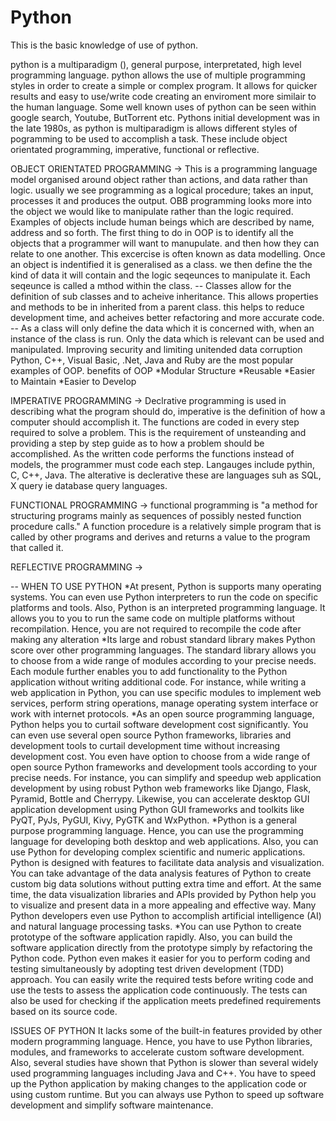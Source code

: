 # Python
This is the basic knowledge of use of python.

python is a multiparadigm (), general purpose, interpretated, high level programming language. python allows the use of multiple programming styles in order to create a simple or complex program. It allows for quicker results and easy to use/write code creating an enviroment more similair to the human language.
Some well known uses of python can be seen within google search, Youtube, ButTorrent etc.
Pythons initial development was in the late 1980s, as python is multiparadigm is allows different styles of pogramming to be used to accomplish a task. These include object orientated programming, imperative, functional or reflective.

OBJECT ORIENTATED PROGRAMMING -> This is a programming language model organised around object rather than actions, and data rather than logic. usually we see programming as a logical procedure; takes an input, processes it and produces the output. OBB programming looks more into the object we would like to manipulate rather than the logic required. Examples of objects include human beings which are described by name, address and so forth. The first thing to do in OOP is to identify all the objects that a programmer will want to manupulate. and then how they can relate to one another. This excercise is often known as data modelling. Once an object is indentified it is generalised as a class. we then define the the kind of data it will contain and the logic seqeunces to manipulate it. Each seqeunce is called a mthod within the class.
-- Classes allow for the definition of sub classes and to acheive inheritance. This allows properties and methods to be in inherited from a parent class. this helps to reduce development time, and acheives better refactoring and more accurate code.
-- As a class will only define the data which it is concerned with, when an instance of the class is run. Only the data which is relevant can be used and manipulated. Improving security and limiting unitended data corruption 
Python, C++, Visual Basic, .Net, Java and Ruby are the most popular examples of OOP.
benefits of OOP 
  *Modular Structure
  *Reusable 
  *Easier to Maintain
  *Easier to Develop 
  
  IMPERATIVE PROGRAMMING -> Declrative programming is used in describing what the program should do, imperative  is the definition of how a computer should accomplish it. The functions are coded in every step required to solve a problem. This is the requirement of unsteanding 
  and providing a step by step guide as to how a problem should be accomplished. As the written code performs the functions instead of models, the programmer must code each step. Langauges include pythin, C, C++, Java. The alterative is declerative these are languages suh as SQL, X query ie database query languages.
  
  FUNCTIONAL PROGRAMMING -> functional programming is "a method for structuring programs mainly as sequences of possibly nested function procedure calls." A function procedure is a relatively simple program that is called by other programs and derives and returns a value to the program that called it.
  
  REFLECTIVE PROGRAMMING ->
  
  -- WHEN TO USE PYTHON
  *At present, Python is supports many operating systems. You can even use Python interpreters to run the code on specific platforms and tools. Also, Python is an interpreted programming language. It allows you to you to run the same code on multiple platforms without recompilation. Hence, you are not required to recompile the code after making any alteration
  *Its large and robust standard library makes Python score over other programming languages. The standard library allows you to choose from a wide range of modules according to your precise needs. Each module further enables you to add functionality to the Python application without writing additional code. For instance, while writing a web application in Python, you can use specific modules to implement web services, perform string operations, manage operating system interface or work with internet protocols.
  *As an open source programming language, Python helps you to curtail software development cost significantly. You can even use several open source Python frameworks, libraries and development tools to curtail development time without increasing development cost. You even have option to choose from a wide range of open source Python frameworks and development tools according to your precise needs. For instance, you can simplify and speedup web application development by using robust Python web frameworks like Django, Flask, Pyramid, Bottle and Cherrypy. Likewise, you can accelerate desktop GUI application development using Python GUI frameworks and toolkits like PyQT, PyJs, PyGUI, Kivy, PyGTK and WxPython.
  *Python is a general purpose programming language. Hence, you can use the programming language for developing both desktop and web applications. Also, you can use Python for developing complex scientific and numeric applications. Python is designed with features to facilitate data analysis and visualization. You can take advantage of the data analysis features of Python to create custom big data solutions without putting extra time and effort. At the same time, the data visualization libraries and APIs provided by Python help you to visualize and present data in a more appealing and effective way. Many Python developers even use Python to accomplish artificial intelligence (AI) and natural language processing tasks.
  *You can use Python to create prototype of the software application rapidly. Also, you can build the software application directly from the prototype simply by refactoring the Python code. Python even makes it easier for you to perform coding and testing simultaneously by adopting test driven development (TDD) approach. You can easily write the required tests before writing code and use the tests to assess the application code continuously. The tests can also be used for checking if the application meets predefined requirements based on its source code.
  
ISSUES OF PYTHON 
It lacks some of the built-in features provided by other modern programming language. Hence, you have to use Python libraries, modules, and frameworks to accelerate custom software development. Also, several studies have shown that Python is slower than several widely used programming languages including Java and C++. You have to speed up the Python application by making changes to the application code or using custom runtime. But you can always use Python to speed up software development and simplify software maintenance.
  
